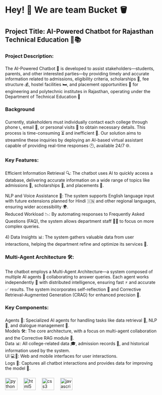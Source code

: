 <h1 align="left">Hey! 👋 We are team Bucket 🪣</h1>

###

<h2 align="left">Project Title: AI-Powered Chatbot for Rajasthan Technical Education 🤖📚</h2>

###

<h3 align="left">Project Description:</h3>

###

<p align="left">The AI-Powered Chatbot 💬 is developed to assist stakeholders—students, parents, and other interested parties—by providing timely and accurate information related to admissions, eligibility criteria, scholarships 💸, fee structure 💰, hostel facilities 🛏️, and placement opportunities 💼 for engineering and polytechnic institutes in Rajasthan, operating under the Department of Technical Education 🏫</p>

###

<h3 align="left">Background</h3>

###

<p align="left">Currently, stakeholders must individually contact each college through phone 📞, email 📧, or personal visits 🏢 to obtain necessary details. This process is time-consuming ⏳ and inefficient 🚫. Our solution aims to streamline these inquiries by deploying an AI-based virtual assistant capable of providing real-time responses 🕐, available 24/7 🌐.</p>

###

<h3 align="left">Key Features:</h3>

###

<p align="left">Efficient Information Retrieval 🔍: The chatbot uses AI to quickly access a database, delivering accurate information on a wide range of topics like admissions 📝, scholarships 💸, and placements 💼.<br><br>NLP and Voice Assistance 🎤: The system supports English language input with future extensions planned for Hindi 🇮🇳 and other regional languages, ensuring wider accessibility 🌍.<br>Reduced Workload 📉: By automating responses to Frequently Asked Questions (FAQ), the system allows department staff 👨‍💻 to focus on more complex queries.<br><br>4) Data Insights 📊: The system gathers valuable data from user interactions, helping the department refine and optimize its services 🔧.</p>

###

<h3 align="left">Multi-Agent Architecture 🛠️: </h3>

###

<p align="left">The chatbot employs a Multi-Agent Architecture—a system composed of multiple AI agents 🤖 collaborating to answer queries. Each agent works independently 🧠 with distributed intelligence, ensuring fast ⚡ and accurate ✅ results. The system incorporates self-reflection 🧐 and Corrective Retrieval-Augmented Generation (CRAG) for enhanced precision 🎯.</p>

###


###

<h3 align="left">Key Components:</h3>

###

<p align="left">Agents 🤖: Specialized AI agents for handling tasks like data retrieval 📂, NLP 🧠, and dialogue management 💬.<br>
Models 🛠️: The core architecture, with a focus on multi-agent collaboration and the Corrective RAG module 🎯.<br>
Data 📊: All college-related data 🎓, admission records 📝, and historical information used by the system.<br>
UI 💻📱: Web and mobile interfaces for user interactions.<br>
Logs 📝: Captures all chatbot interactions and provides data for improving the model 🧠.<br></p>

###

<div align="left">
  <img src="https://cdn.jsdelivr.net/gh/devicons/devicon/icons/python/python-original.svg" height="40" alt="python logo"  />
  <img width="12" />
  <img src="https://cdn.jsdelivr.net/gh/devicons/devicon/icons/html5/html5-original.svg" height="40" alt="html5 logo"  />
  <img width="12" />
  <img src="https://cdn.jsdelivr.net/gh/devicons/devicon/icons/css3/css3-original.svg" height="40" alt="css3 logo"  />
  <img width="12" />
  <img src="https://cdn.jsdelivr.net/gh/devicons/devicon/icons/javascript/javascript-original.svg" height="40" alt="javascript logo"  />
</div>

###
